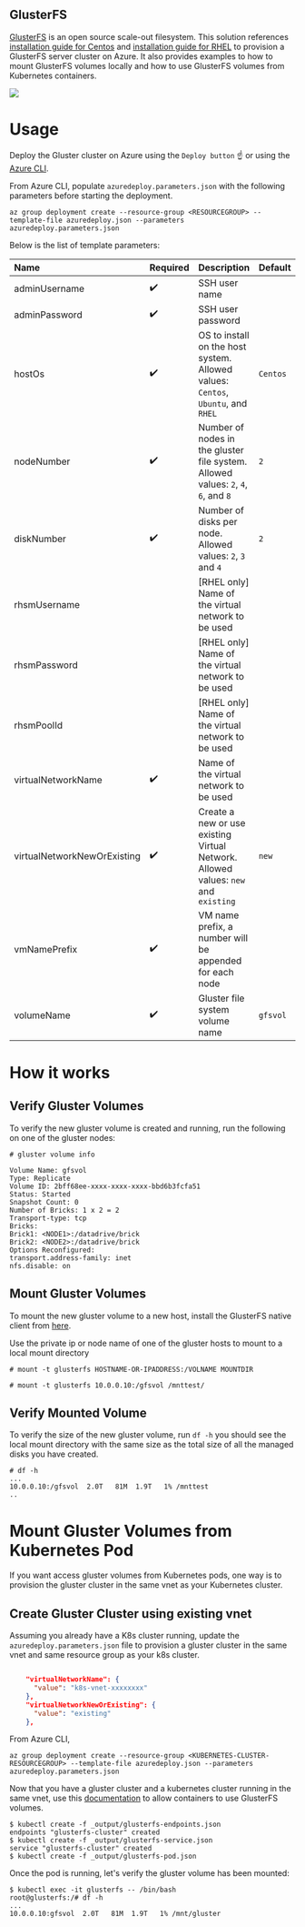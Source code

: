 ## GlusterFS

[GlusterFS](http://www.gluster.org) is an open source scale-out filesystem. This solution references [installation guide for Centos](https://wiki.centos.org/HowTos/GlusterFSonCentOS) and [installation guide for RHEL](https://access.redhat.com/documentation/en-us/red_hat_gluster_storage/3.2/html/installation_guide/installing_red_hat_storage_server_on_red_hat_enterprise_linux_layered_install) to provision a GlusterFS server cluster on Azure. It also provides examples to how to mount GlusterFS volumes locally and how to use GlusterFS volumes from Kubernetes containers.

<a href="https://portal.azure.com/#create/Microsoft.Template/uri/https%3A%2F%2Fraw.githubusercontent.com%2Fritazh%2Fglusterfs-azure%2Fmaster%2Fazuredeploy.json" target="_blank">
    <img src="http://azuredeploy.net/deploybutton.png"/>
</a>

# Usage

Deploy the Gluster cluster on Azure using the `Deploy button` ☝️ or using the [Azure CLI](https://docs.microsoft.com/en-us/cli/azure/install-azure-cli).

From Azure CLI, populate `azuredeploy.parameters.json` with the following parameters before starting the deployment.

```
az group deployment create --resource-group <RESOURCEGROUP> --template-file azuredeploy.json --parameters azuredeploy.parameters.json

```
Below is the list of template parameters:

| Name   | Required | Description | Default |
|:--- |:--- |:---|:---|
| adminUsername | :heavy_check_mark: | SSH user name | |
| adminPassword | :heavy_check_mark: | SSH user password | |
| hostOs | :heavy_check_mark: | OS to install on the host system. Allowed values: `Centos`, `Ubuntu`, and `RHEL` | `Centos` |
| nodeNumber | :heavy_check_mark: | Number of nodes in the gluster file system. Allowed values: `2`, `4`, `6`, and `8` | `2` |
| diskNumber | :heavy_check_mark: | Number of disks per node. Allowed values: `2`, `3` and `4` | `2` |
| rhsmUsername | | [RHEL only] Name of the virtual network to be used | |
| rhsmPassword | | [RHEL only] Name of the virtual network to be used | |
| rhsmPoolId | | [RHEL only] Name of the virtual network to be used | |
| virtualNetworkName | :heavy_check_mark: | Name of the virtual network to be used | |
| virtualNetworkNewOrExisting | :heavy_check_mark: | Create a new or use existing Virtual Network. Allowed values: `new` and `existing` | `new` |
| vmNamePrefix | :heavy_check_mark: | VM name prefix, a number will be appended for each node | |
| volumeName | :heavy_check_mark: | Gluster file system volume name | `gfsvol` |


# How it works

## Verify Gluster Volumes
To verify the new gluster volume is created and running, run the following on one of the gluster nodes:

```
# gluster volume info
 
Volume Name: gfsvol
Type: Replicate
Volume ID: 2bff68ee-xxxx-xxxx-xxxx-bbd6b3fcfa51
Status: Started
Snapshot Count: 0
Number of Bricks: 1 x 2 = 2
Transport-type: tcp
Bricks:
Brick1: <NODE1>:/datadrive/brick
Brick2: <NODE2>:/datadrive/brick
Options Reconfigured:
transport.address-family: inet
nfs.disable: on
```

## Mount Gluster Volumes

To mount the new gluster volume to a new host, install the GlusterFS native client from [here](http://gluster.readthedocs.io/en/latest/Administrator%20Guide/Setting%20Up%20Clients/). 

Use the private ip or node name of one of the gluster hosts to mount to a local mount directory
```
# mount -t glusterfs HOSTNAME-OR-IPADDRESS:/VOLNAME MOUNTDIR

# mount -t glusterfs 10.0.0.10:/gfsvol /mnttest/

```
## Verify Mounted Volume

To verify the size of the new gluster volume, run `df -h` you should see the local mount directory with the same size as the total size of all the managed disks you have created. 

```
# df -h
...
10.0.0.10:/gfsvol  2.0T   81M  1.9T   1% /mnttest
..
```

# Mount Gluster Volumes from Kubernetes Pod

If you want access gluster volumes from Kubernetes pods, one way is to provision the gluster cluster in the same vnet as your Kubernetes cluster.

## Create Gluster Cluster using existing vnet

Assuming you already have a K8s cluster running, update the `azuredeploy.parameters.json` file to provision a gluster cluster in the same vnet and same resource group as your k8s cluster.

```json

	"virtualNetworkName": {
	  "value": "k8s-vnet-xxxxxxxx"
	},
	"virtualNetworkNewOrExisting": {
	  "value": "existing"
	},

```
From Azure CLI,

```
az group deployment create --resource-group <KUBERNETES-CLUSTER-RESOURCEGROUP> --template-file azuredeploy.json --parameters azuredeploy.parameters.json

```

Now that you have a gluster cluster and a kubernetes cluster running in the same vnet, use this [documentation](https://github.com/kubernetes/examples/blob/master/staging/volumes/glusterfs/README.md) to allow containers to use GlusterFS volumes.

 ```
$ kubectl create -f _output/glusterfs-endpoints.json 
endpoints "glusterfs-cluster" created
$ kubectl create -f _output/glusterfs-service.json 
service "glusterfs-cluster" created
$ kubectl create -f _output/glusterfs-pod.json
```

Once the pod is running, let's verify the gluster volume has been mounted:

```
$ kubectl exec -it glusterfs -- /bin/bash
root@glusterfs:/# df -h         
...
10.0.0.10:gfsvol  2.0T   81M  1.9T   1% /mnt/gluster

```
